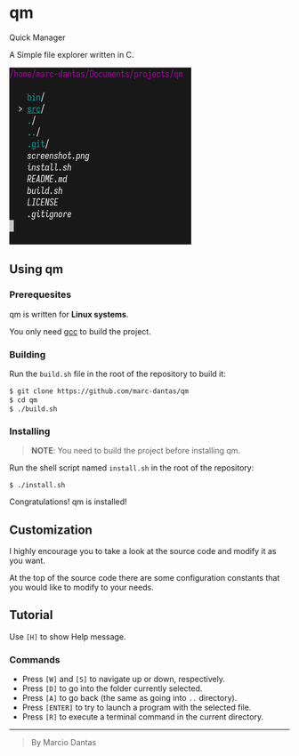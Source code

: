 # qm
Quick Manager

A Simple file explorer written in C.

![screenshot](./screenshot.png)

## Using qm

### Prerequesites
qm is written for **Linux systems**.

You only need [gcc](https://gcc.gnu.org/) to build the project.

### Building
Run the `build.sh` file in the root of the repository to build it:
```console
$ git clone https://github.com/marc-dantas/qm
$ cd qm
$ ./build.sh
```

### Installing
> **NOTE**: You need to build the project before installing qm.

Run the shell script named `install.sh` in the root of the repository:
```console
$ ./install.sh
```

Congratulations! qm is installed!

## Customization
I highly encourage you to take a look at the source code and modify it as you want.

At the top of the source code there are some configuration constants that you would like to
modify to your needs. 

## Tutorial
Use `[H]` to show Help message.

### Commands
- Press `[W]` and `[S]` to navigate up or down, respectively.
- Press `[D]` to go into the folder currently selected.
- Press `[A]` to go back (the same as going into `..` directory).
- Press `[ENTER]` to try to launch a program with the selected file.
- Press `[R]` to execute a terminal command in the current directory.

---

> By Marcio Dantas
